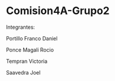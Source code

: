 # Comision4A-Grupo2

Integrantes:

Portillo Franco Daniel

Ponce Magali Rocio

Tempran Victoria

Saavedra Joel
